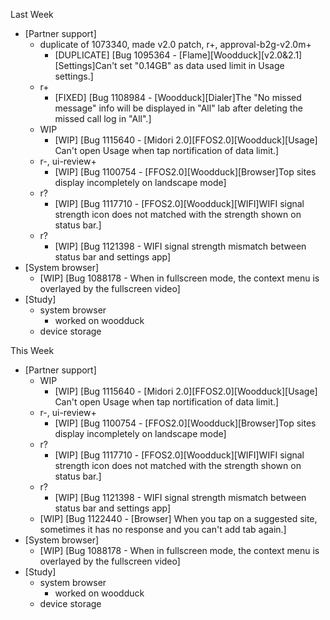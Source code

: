 Last Week

* [Partner support]
  - duplicate of 1073340, made v2.0 patch, r+, approval-b2g-v2.0m+
    - [DUPLICATE] [Bug 1095364 - [Flame][Woodduck][v2.0&2.1][Settings]Can't set "0.14GB" as data used limit in Usage settings.]
  - r+
    - [FIXED] [Bug 1108984 - [Woodduck][Dialer]The "No missed message" info will be displayed in "All" lab after deleting the missed call log in "All".]
  - WIP
    - [WIP] [Bug 1115640 - [Midori 2.0][FFOS2.0][Woodduck][Usage] Can't open Usage when tap nortification of data limit.]
  - r-, ui-review+
    - [WIP] [Bug 1100754 - [FFOS2.0][Woodduck][Browser]Top sites display incompletely on landscape mode]
  - r?
    - [WIP] [Bug 1117710 - [FFOS2.0][Woodduck][WIFI]WIFI signal strength icon does not matched with the strength shown on status bar.]
  - r?
    - [WIP] [Bug 1121398 - WIFI signal strength mismatch between status bar and settings app]
* [System browser]
  - [WIP] [Bug 1088178 - When in fullscreen mode, the context menu is overlayed by the fullscreen video]
* [Study]
  - system browser
    - worked on woodduck
  - device storage

This Week

* [Partner support]
  - WIP
    - [WIP] [Bug 1115640 - [Midori 2.0][FFOS2.0][Woodduck][Usage] Can't open Usage when tap nortification of data limit.]
  - r-, ui-review+
    - [WIP] [Bug 1100754 - [FFOS2.0][Woodduck][Browser]Top sites display incompletely on landscape mode]
  - r?
    - [WIP] [Bug 1117710 - [FFOS2.0][Woodduck][WIFI]WIFI signal strength icon does not matched with the strength shown on status bar.]
  - r?
    - [WIP] [Bug 1121398 - WIFI signal strength mismatch between status bar and settings app]
  - [WIP] [Bug 1122440 - [Browser] When you tap on a suggested site, sometimes it has no response and you can't add tab again.]
* [System browser]
  - [WIP] [Bug 1088178 - When in fullscreen mode, the context menu is overlayed by the fullscreen video]
* [Study]
  - system browser
    - worked on woodduck
  - device storage

